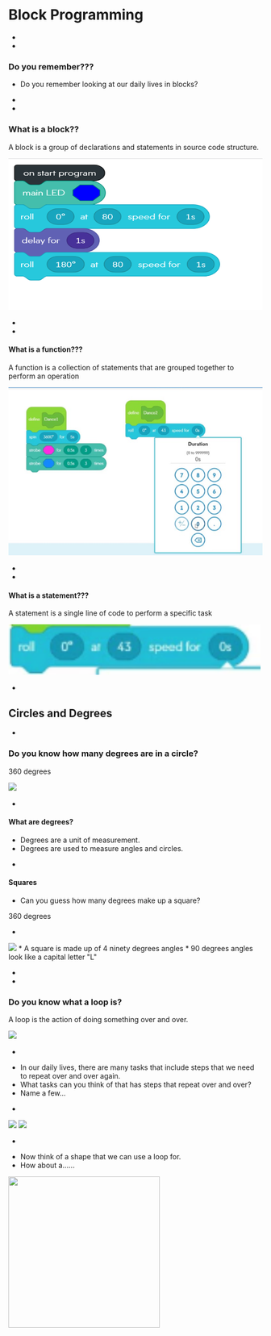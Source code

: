 # Block Programming





-
-

### Do you remember???
* Do you remember looking at our daily lives in blocks?

-
-

### What is a block??
<p fragment="fade-in"> A block is a group of declarations and statements in source code structure.</p>

<img src="img/sphero-block-code.png" height="300px">

-
-

#### What is a function???
<p fragment="fade-in"> A function is a collection of statements that are grouped together to perform an operation</p>

<img src="img/sphero-function.png">

-
-

#### What is a statement???
<p fragment="fade-in"> A statement is a single line of code to perform a specific task</p>

<img src="img/sphero-statement.png" height="100px">


-

## Circles and Degrees


-
### Do you know how many degrees are in a circle?
<p class="fragment fade-up"> 360 degrees </p>
<img src="https://i.stack.imgur.com/Q4nm0.png">


-
#### What are degrees?
* Degrees are a unit of measurement.
* Degrees are used to measure angles and circles.


-
#### Squares
* Can you guess how many degrees make up a square?
<p class="fragment fade-up"> 360 degrees </p>


-
<img src="https://i.ytimg.com/vi/rb8Y38eilRM/maxresdefault.jpg">
* A square is made up of 4 ninety degrees angles
* 90 degrees angles look like a capital letter "L"




-
-
### Do you know what a loop is?
<p class="fragment fade-in"> A loop is the action of doing something over and over. </p>

<img class="fragment fade-up" src="https://encrypted-tbn0.gstatic.com/images?q=tbn%3AANd9GcRwjXC2jQdk7ZTXS9AUo2_kngG6z_VkRXQmspTmM9OWiSnic6eY">


-
* In our daily lives, there are many tasks that include steps that we need to repeat over and over again.
* What tasks can you think of that has steps that repeat over and over?
* Name a few...


-
<img class="fragment fade-in" src="https://www.houstonspediatricdentist.com/blog/wp-content/uploads/2017/09/P6Dqq4p-643x375.jpg">

<img class="fragment fade-in" src="https://image.shutterstock.com/image-photo/children-walk-stair-260nw-584177701.jpg">



-
* Now think of a shape that we can use a loop for.
* How about a......
<img class="fragment fade-up" src="https://upload.wikimedia.org/wikipedia/commons/thumb/4/49/LACMTA_Square_Orange_Line.svg/1024px-LACMTA_Square_Orange_Line.svg.png" height="300px" width="300px">
